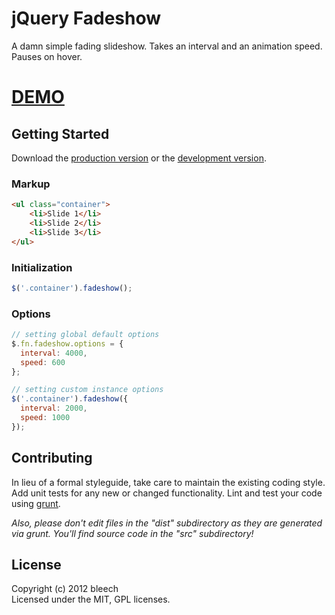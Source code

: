 # jQuery Fadeshow

A damn simple fading slideshow. Takes an interval and an animation speed. Pauses on hover.

# [DEMO](http://bleech.github.com/jquery.fadeshow)

## Getting Started
Download the [production version][min] or the [development version][max].

[min]: https://raw.github.com/bleech/jquery.fadeshow/master/dist/jquery.fadeshow.min.js
[max]: https://raw.github.com/bleech/jquery.fadeshow/master/dist/jquery.fadeshow.js
	
### Markup
```html
<ul class="container">
	<li>Slide 1</li>
	<li>Slide 2</li>
	<li>Slide 3</li>
</ul>
```
	
### Initialization
```javascript
$('.container').fadeshow();
```
	
### Options
```javascript
// setting global default options
$.fn.fadeshow.options = {
  interval: 4000,
  speed: 600
};

// setting custom instance options
$('.container').fadeshow({
  interval: 2000,
  speed: 1000
});
```

## Contributing
In lieu of a formal styleguide, take care to maintain the existing coding style. Add unit tests for any new or changed functionality. Lint and test your code using [grunt](https://github.com/cowboy/grunt).

_Also, please don't edit files in the "dist" subdirectory as they are generated via grunt. You'll find source code in the "src" subdirectory!_

## License
Copyright (c) 2012 bleech  
Licensed under the MIT, GPL licenses.
